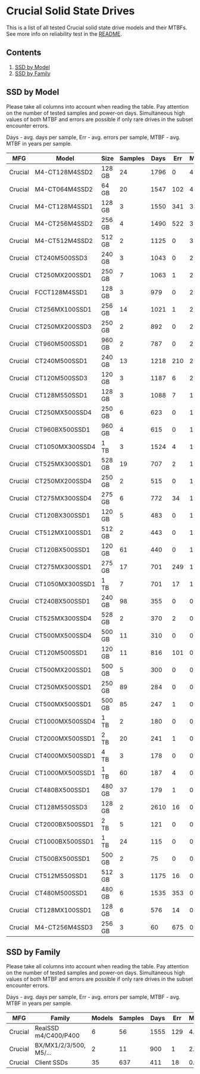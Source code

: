 Crucial Solid State Drives
==========================

This is a list of all tested Crucial solid state drive models and their MTBFs. See
more info on reliability test in the [README](https://github.com/bsdhw/SMART).

Contents
--------

1. [ SSD by Model  ](#ssd-by-model)
2. [ SSD by Family ](#ssd-by-family)

SSD by Model
------------

Please take all columns into account when reading the table. Pay attention on the
number of tested samples and power-on days. Simultaneous high values of both MTBF
and errors are possible if only rare drives in the subset encounter errors.

Days - avg. days per sample,
Err  - avg. errors per sample,
MTBF - avg. MTBF in years per sample.

| MFG       | Model              | Size   | Samples | Days  | Err   | MTBF |
|-----------|--------------------|--------|---------|-------|-------|------|
| Crucial   | M4-CT128M4SSD2     | 128 GB | 24      | 1796  | 0     | 4.92   |
| Crucial   | M4-CT064M4SSD2     | 64 GB  | 20      | 1547  | 102   | 4.13   |
| Crucial   | M4-CT128M4SSD1     | 128 GB | 3       | 1550  | 341   | 3.57   |
| Crucial   | M4-CT256M4SSD2     | 256 GB | 4       | 1490  | 522   | 3.31   |
| Crucial   | M4-CT512M4SSD2     | 512 GB | 2       | 1125  | 0     | 3.08   |
| Crucial   | CT240M500SSD3      | 240 GB | 3       | 1043  | 0     | 2.86   |
| Crucial   | CT250MX200SSD1     | 250 GB | 7       | 1063  | 1     | 2.77   |
| Crucial   | FCCT128M4SSD1      | 128 GB | 3       | 979   | 0     | 2.68   |
| Crucial   | CT256MX100SSD1     | 256 GB | 14      | 1021  | 1     | 2.64   |
| Crucial   | CT250MX200SSD3     | 250 GB | 2       | 892   | 0     | 2.45   |
| Crucial   | CT960M500SSD1      | 960 GB | 2       | 787   | 0     | 2.16   |
| Crucial   | CT240M500SSD1      | 240 GB | 13      | 1218  | 210   | 2.15   |
| Crucial   | CT120M500SSD3      | 120 GB | 3       | 1187  | 6     | 2.01   |
| Crucial   | CT128M550SSD1      | 128 GB | 3       | 1088  | 7     | 1.76   |
| Crucial   | CT250MX500SSD4     | 250 GB | 6       | 623   | 0     | 1.71   |
| Crucial   | CT960BX500SSD1     | 960 GB | 4       | 615   | 0     | 1.69   |
| Crucial   | CT1050MX300SSD4    | 1 TB   | 3       | 1524  | 4     | 1.67   |
| Crucial   | CT525MX300SSD1     | 528 GB | 19      | 707   | 2     | 1.48   |
| Crucial   | CT250MX200SSD4     | 250 GB | 2       | 515   | 0     | 1.41   |
| Crucial   | CT275MX300SSD4     | 275 GB | 6       | 772   | 34    | 1.38   |
| Crucial   | CT120BX300SSD1     | 120 GB | 5       | 483   | 0     | 1.32   |
| Crucial   | CT512MX100SSD1     | 512 GB | 2       | 443   | 0     | 1.21   |
| Crucial   | CT120BX500SSD1     | 120 GB | 61      | 440   | 0     | 1.21   |
| Crucial   | CT275MX300SSD1     | 275 GB | 17      | 701   | 249   | 1.07   |
| Crucial   | CT1050MX300SSD1    | 1 TB   | 7       | 701   | 17    | 1.05   |
| Crucial   | CT240BX500SSD1     | 240 GB | 98      | 355   | 0     | 0.97   |
| Crucial   | CT525MX300SSD4     | 528 GB | 2       | 370   | 2     | 0.94   |
| Crucial   | CT500MX500SSD4     | 500 GB | 11      | 310   | 0     | 0.85   |
| Crucial   | CT120M500SSD1      | 120 GB | 11      | 816   | 101   | 0.83   |
| Crucial   | CT500MX200SSD1     | 500 GB | 5       | 300   | 0     | 0.82   |
| Crucial   | CT250MX500SSD1     | 250 GB | 89      | 284   | 0     | 0.78   |
| Crucial   | CT500MX500SSD1     | 500 GB | 85      | 247   | 1     | 0.66   |
| Crucial   | CT1000MX500SSD4    | 1 TB   | 2       | 180   | 0     | 0.49   |
| Crucial   | CT2000MX500SSD1    | 2 TB   | 20      | 241   | 1     | 0.49   |
| Crucial   | CT4000MX500SSD1    | 4 TB   | 3       | 178   | 0     | 0.49   |
| Crucial   | CT1000MX500SSD1    | 1 TB   | 60      | 187   | 4     | 0.48   |
| Crucial   | CT480BX500SSD1     | 480 GB | 37      | 179   | 1     | 0.46   |
| Crucial   | CT128M550SSD3      | 128 GB | 2       | 2610  | 16    | 0.42   |
| Crucial   | CT2000BX500SSD1    | 2 TB   | 5       | 121   | 0     | 0.33   |
| Crucial   | CT1000BX500SSD1    | 1 TB   | 24      | 115   | 0     | 0.32   |
| Crucial   | CT500BX500SSD1     | 500 GB | 2       | 75    | 0     | 0.21   |
| Crucial   | CT512M550SSD1      | 512 GB | 3       | 1175  | 16    | 0.19   |
| Crucial   | CT480M500SSD1      | 480 GB | 6       | 1535  | 353   | 0.19   |
| Crucial   | CT128MX100SSD1     | 128 GB | 6       | 576   | 14    | 0.15   |
| Crucial   | M4-CT256M4SSD3     | 256 GB | 3       | 60    | 675   | 0.13   |

SSD by Family
-------------

Please take all columns into account when reading the table. Pay attention on the
number of tested samples and power-on days. Simultaneous high values of both MTBF
and errors are possible if only rare drives in the subset encounter errors.

Days - avg. days per sample,
Err  - avg. errors per sample,
MTBF - avg. MTBF in years per sample.

| MFG       | Family                 | Models | Samples | Days  | Err   | MTBF |
|-----------|------------------------|--------|---------|-------|-------|------|
| Crucial   | RealSSD m4/C400/P400   | 6      | 56      | 1555  | 129   | 4.13   |
| Crucial   | BX/MX1/2/3/500, M5/... | 2      | 11      | 900   | 1     | 2.38   |
| Crucial   | Client SSDs            | 35     | 637     | 411   | 18    | 0.90   |
